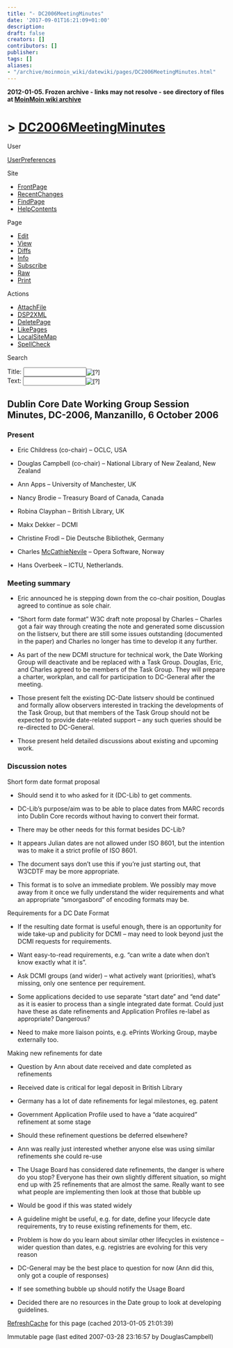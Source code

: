 ```yaml
---
title: "- DC2006MeetingMinutes"
date: '2017-09-01T16:21:09+01:00'
description: 
draft: false
creators: []
contributors: []
publisher: 
tags: []
aliases:
- "/archive/moinmoin_wiki/datewiki/pages/DC2006MeetingMinutes.html"
---
```


**2012-01-05. Frozen archive - links may not resolve - see directory of files at [MoinMoin wiki archive](/moinmoin-wiki-archive/)**

# > [DC2006MeetingMinutes](http://dublincore.org/datewiki/DC2006MeetingMinutes?action=fullsearch&value=DC2006MeetingMinutes&literal=1&case=1&context=40 "Click here to do a full-text search for this title")

User

 [UserPreferences](http://dublincore.org/datewiki/UserPreferences)
  

Site

- [FrontPage](http://dublincore.org/datewiki/FrontPage)
- [RecentChanges](http://dublincore.org/datewiki/RecentChanges)
- [FindPage](http://dublincore.org/datewiki/FindPage)
- [HelpContents](http://dublincore.org/datewiki/HelpContents)

Page

- [Edit](http://dublincore.org/datewiki/DC2006MeetingMinutes?action=edit "Edit")
- [View](http://dublincore.org/datewiki/DC2006MeetingMinutes "View")
- [Diffs](http://dublincore.org/datewiki/DC2006MeetingMinutes?action=diff "Diffs")
- [Info](http://dublincore.org/datewiki/DC2006MeetingMinutes?action=info "Info")
- [Subscribe](http://dublincore.org/datewiki/DC2006MeetingMinutes?action=subscribe "Subscribe")
- [Raw](http://dublincore.org/datewiki/DC2006MeetingMinutes?action=raw "Raw")
- [Print](http://dublincore.org/datewiki/DC2006MeetingMinutes?action=print "Print")

Actions

- [AttachFile](http://dublincore.org/datewiki/DC2006MeetingMinutes?action=AttachFile)
- [DSP2XML](http://dublincore.org/datewiki/DC2006MeetingMinutes?action=DSP2XML)
- [DeletePage](http://dublincore.org/datewiki/DC2006MeetingMinutes?action=DeletePage)
- [LikePages](http://dublincore.org/datewiki/DC2006MeetingMinutes?action=LikePages)
- [LocalSiteMap](http://dublincore.org/datewiki/DC2006MeetingMinutes?action=LocalSiteMap)
- [SpellCheck](http://dublincore.org/datewiki/DC2006MeetingMinutes?action=SpellCheck)

Search

<form method="POST" action="/datewiki/DC2006MeetingMinutes">
<p>
<input name="action" value="inlinesearch" type="hidden">
<input name="context" value="40" type="hidden">
Title: <input name="text_title" size="15" maxlength="50" type="text"><input src="DC2006MeetingMinutes_files/moin-search.png" name="button_title" alt="[?]" type="image"><br>Text: <input name="text_full" size="15" maxlength="50" type="text"><input src="DC2006MeetingMinutes_files/moin-search.png" name="button_full" alt="[?]" type="image">
</p>
</form>

## Dublin Core Date Working Group Session Minutes, DC-2006, Manzanillo, 6 October 2006

### Present

- Eric Childress (co-chair) – OCLC, USA

- Douglas Campbell (co-chair) – National Library of New Zealand, New Zealand

- Ann Apps – University of Manchester, UK

- Nancy Brodie – Treasury Board of Canada, Canada

- Robina Clayphan – British Library, UK

- Makx Dekker – DCMI

- Christine Frodl – Die Deutsche Bibliothek, Germany

- Charles [McCathieNevile](http://dublincore.org/datewiki/McCathieNevile) – Opera Software, Norway

- Hans Overbeek – ICTU, Netherlands.

### Meeting summary

- Eric announced he is stepping down from the co-chair position, Douglas agreed to continue as sole chair.

- “Short form date format” W3C draft note proposal by Charles – Charles got a fair way through creating the note and generated some discussion on the listserv, but there are still some issues outstanding (documented in the paper) and Charles no longer has time to develop it any further.

- As part of the new DCMI structure for technical work, the Date Working Group will deactivate and be replaced with a Task Group. Douglas, Eric, and Charles agreed to be members of the Task Group. They will prepare a charter, workplan, and call for participation to DC-General after the meeting.

- Those present felt the existing DC-Date listserv should be continued and formally allow observers interested in tracking the developments of the Task Group, but that members of the Task Group should not be expected to provide date-related support – any such queries should be re-directed to DC-General.

- Those present held detailed discussions about existing and upcoming work.

### Discussion notes

Short form date format proposal

- Should send it to who asked for it (DC-Lib) to get comments.

- DC-Lib’s purpose/aim was to be able to place dates from MARC records into Dublin Core records without having to convert their format.

- There may be other needs for this format besides DC-Lib?

- It appears Julian dates are not allowed under ISO 8601, but the intention was to make it a strict profile of ISO 8601.

- The document says don’t use this if you’re just starting out, that W3CDTF may be more appropriate.

- This format is to solve an immediate problem. We possibly may move away from it once we fully understand the wider requirements and what an appropriate “smorgasbord” of encoding formats may be.

Requirements for a DC Date Format

- If the resulting date format is useful enough, there is an opportunity for wide take-up and publicity for DCMI – may need to look beyond just the DCMI requests for requirements.

- Want easy-to-read requirements, e.g. “can write a date when don’t know exactly what it is”.

- Ask DCMI groups (and wider) – what actively want (priorities), what’s missing, only one sentence per requirement.

- Some applications decided to use separate “start date” and “end date” as it is easier to process than a single integrated date format. Could just have these as date refinements and Application Profiles re-label as appropriate? Dangerous?

- Need to make more liaison points, e.g. ePrints Working Group, maybe externally too.

Making new refinements for date

- Question by Ann about date received and date completed as refinements

- Received date is critical for legal deposit in British Library

- Germany has a lot of date refinements for legal milestones, eg. patent

- Government Application Profile used to have a “date acquired” refinement at some stage

- Should these refinement questions be deferred elsewhere?

- Ann was really just interested whether anyone else was using similar refinements she could re-use

- The Usage Board has considered date refinements, the danger is where do you stop? Everyone has their own slightly different situation, so might end up with 25 refinements that are almost the same. Really want to see what people are implementing then look at those that bubble up

- Would be good if this was stated widely

- A guideline might be useful, e.g. for date, define your lifecycle date requirements, try to reuse existing refinements for them, etc.

- Problem is how do you learn about similar other lifecycles in existence – wider question than dates, e.g. registries are evolving for this very reason

- DC-General may be the best place to question for now (Ann did this, only got a couple of responses)

- If see something bubble up should notify the Usage Board

- Decided there are no resources in the Date group to look at developing guidelines.

 [RefreshCache](http://dublincore.org/datewiki/DC2006MeetingMinutes?action=refresh&arena=Page.py&key=DC2006MeetingMinutes.text_html) for this page (cached 2013-01-05 21:01:39)  

Immutable page (last edited 2007-03-28 23:16:57 by DouglasCampbell)

